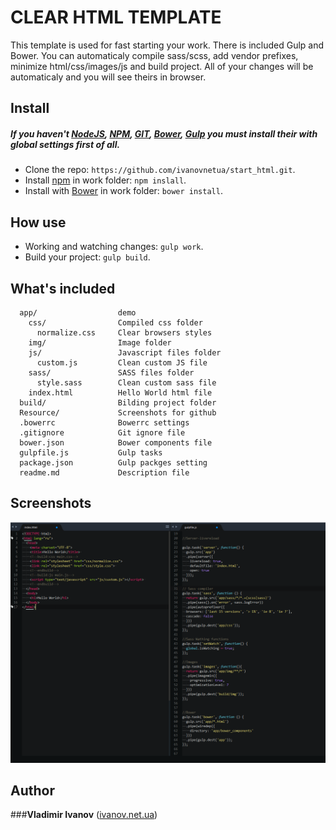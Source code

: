 CLEAR HTML TEMPLATE
==============================


This template is used for fast starting your work. There is included Gulp and Bower. You can automaticaly compile sass/scss, add vendor prefixes, minimize html/css/images/js and build project. All of your changes will be automaticaly and you will see theirs in browser.

## Install
##### If you haven't [NodeJS](https://nodejs.org/), [NPM](https://www.npmjs.com), [GIT](https://git-scm.com/), [Bower](http://bower.io), [Gulp](http://gulpjs.com/) you must install their with global settings first of all.
* Clone the repo: `https://github.com/ivanovnetua/start_html.git`.
* Install [npm](https://www.npmjs.com) in work folder:  `npm inslall`.
* Install with [Bower](http://bower.io) in work folder: `bower install`.

## How use
* Working and watching changes: `gulp work`.
* Build your project: `gulp build`.


## What's included

      app/                  demo
        css/                Compiled css folder
          normalize.css     Clear browsers styles
        img/                Image folder
        js/                 Javascript files folder
          custom.js         Clean custom JS file
        sass/               SASS files folder
          style.sass        Clean custom sass file
        index.html          Hello World html file
      build/                Bilding project folder
      Resource/             Screenshots for github
      .bowerrc              Bowerrc settings
      .gitignore            Git ignore file
      bower.json            Bower components file
      gulpfile.js           Gulp tasks
      package.json          Gulp packges setting
      readme.md             Description file


## Screenshots

![Clean html screenshot](./Resource/screen1.png)


## Author

###**Vladimir Ivanov** ([ivanov.net.ua](https://www.npmjs.com))
